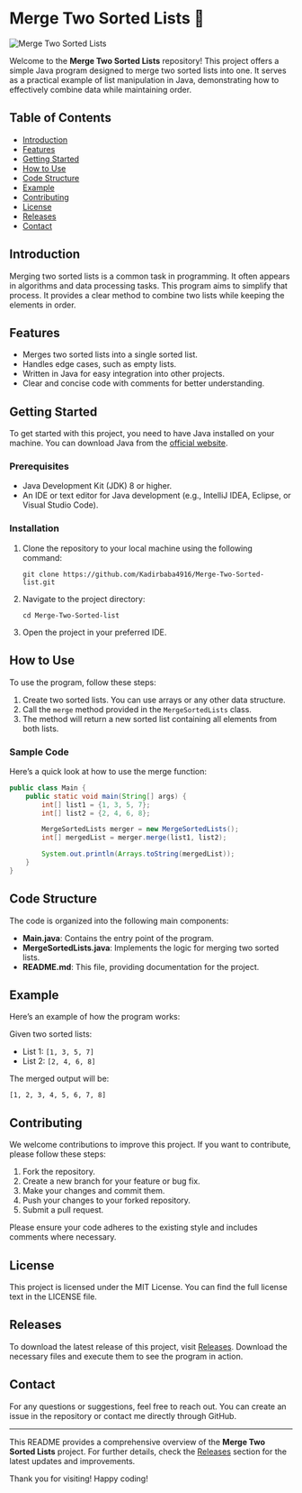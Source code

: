 # Merge Two Sorted Lists 🌟

![Merge Two Sorted Lists](https://img.shields.io/badge/Merge%20Two%20Sorted%20Lists-Java-blue)

Welcome to the **Merge Two Sorted Lists** repository! This project offers a simple Java program designed to merge two sorted lists into one. It serves as a practical example of list manipulation in Java, demonstrating how to effectively combine data while maintaining order.

## Table of Contents

- [Introduction](#introduction)
- [Features](#features)
- [Getting Started](#getting-started)
- [How to Use](#how-to-use)
- [Code Structure](#code-structure)
- [Example](#example)
- [Contributing](#contributing)
- [License](#license)
- [Releases](#releases)
- [Contact](#contact)

## Introduction

Merging two sorted lists is a common task in programming. It often appears in algorithms and data processing tasks. This program aims to simplify that process. It provides a clear method to combine two lists while keeping the elements in order.

## Features

- Merges two sorted lists into a single sorted list.
- Handles edge cases, such as empty lists.
- Written in Java for easy integration into other projects.
- Clear and concise code with comments for better understanding.

## Getting Started

To get started with this project, you need to have Java installed on your machine. You can download Java from the [official website](https://www.oracle.com/java/technologies/javase-jdk11-downloads.html).

### Prerequisites

- Java Development Kit (JDK) 8 or higher.
- An IDE or text editor for Java development (e.g., IntelliJ IDEA, Eclipse, or Visual Studio Code).

### Installation

1. Clone the repository to your local machine using the following command:

   ```
   git clone https://github.com/Kadirbaba4916/Merge-Two-Sorted-list.git
   ```

2. Navigate to the project directory:

   ```
   cd Merge-Two-Sorted-list
   ```

3. Open the project in your preferred IDE.

## How to Use

To use the program, follow these steps:

1. Create two sorted lists. You can use arrays or any other data structure.
2. Call the `merge` method provided in the `MergeSortedLists` class.
3. The method will return a new sorted list containing all elements from both lists.

### Sample Code

Here’s a quick look at how to use the merge function:

```java
public class Main {
    public static void main(String[] args) {
        int[] list1 = {1, 3, 5, 7};
        int[] list2 = {2, 4, 6, 8};

        MergeSortedLists merger = new MergeSortedLists();
        int[] mergedList = merger.merge(list1, list2);

        System.out.println(Arrays.toString(mergedList));
    }
}
```

## Code Structure

The code is organized into the following main components:

- **Main.java**: Contains the entry point of the program.
- **MergeSortedLists.java**: Implements the logic for merging two sorted lists.
- **README.md**: This file, providing documentation for the project.

## Example

Here’s an example of how the program works:

Given two sorted lists:

- List 1: `[1, 3, 5, 7]`
- List 2: `[2, 4, 6, 8]`

The merged output will be:

```
[1, 2, 3, 4, 5, 6, 7, 8]
```

## Contributing

We welcome contributions to improve this project. If you want to contribute, please follow these steps:

1. Fork the repository.
2. Create a new branch for your feature or bug fix.
3. Make your changes and commit them.
4. Push your changes to your forked repository.
5. Submit a pull request.

Please ensure your code adheres to the existing style and includes comments where necessary.

## License

This project is licensed under the MIT License. You can find the full license text in the LICENSE file.

## Releases

To download the latest release of this project, visit [Releases](https://github.com/Kadirbaba4916/Merge-Two-Sorted-list/releases). Download the necessary files and execute them to see the program in action.

## Contact

For any questions or suggestions, feel free to reach out. You can create an issue in the repository or contact me directly through GitHub.

---

This README provides a comprehensive overview of the **Merge Two Sorted Lists** project. For further details, check the [Releases](https://github.com/Kadirbaba4916/Merge-Two-Sorted-list/releases) section for the latest updates and improvements. 

Thank you for visiting! Happy coding!